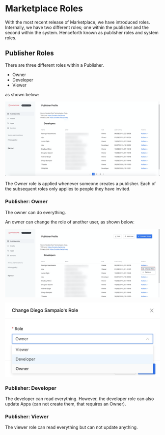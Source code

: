 # Marketplace Roles

With the most recent release of Marketplace, we have introduced roles. Internally, we have two different roles; one within the publisher and the second within the system. Henceforth known as publisher roles and system roles.

## Publisher Roles

There are three different roles within a Publisher.

* Owner
* Developer
* Viewer

as shown below:

![](<../../.gitbook/assets/image (446) (2) (1).png>)

The Owner role is applied whenever someone creates a publisher. Each of the subsequent roles only applies to people they have invited.

### Publisher: Owner

The owner can do everything.

An owner can change the role of another user, as shown below:

![](<../../.gitbook/assets/image (454).png>)

![](<../../.gitbook/assets/image (456).png>)

### Publisher: Developer

The developer can read everything. However, the developer role can also update Apps (can not create them, that requires an Owner).

### Publisher: Viewer

The viewer role can read everything but can not update anything.
